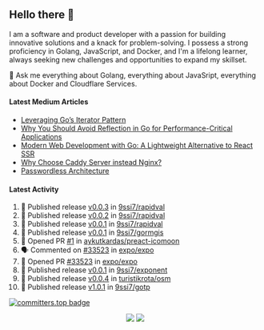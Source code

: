 ## Hello there 👋

I am a software and product developer with a passion for building innovative solutions and a knack for problem-solving. I possess a strong proficiency in Golang, JavaScript, and Docker, and I'm a lifelong learner, always seeking new challenges and opportunities to expand my skillset.

💬 Ask me everything about Golang, everything about JavaSript, everything about Docker and Cloudflare Services.

#### Latest Medium Articles

<!-- ARTICLES:START -->
- [Leveraging Go’s Iterator Pattern](https://engineering.teknasyon.com/leveraging-gos-iterator-pattern-30b7d3be783f?source=rss-ced864c5b828------2)
- [Why You Should Avoid Reflection in Go for Performance-Critical Applications](https://9ssi7.medium.com/why-you-should-avoid-reflection-in-go-for-performance-critical-applications-1e835b341b35?source=rss-ced864c5b828------2)
- [Modern Web Development with Go: A Lightweight Alternative to React SSR](https://9ssi7.medium.com/modern-web-development-with-go-a-lightweight-alternative-to-react-ssr-cccce8631773?source=rss-ced864c5b828------2)
- [Why Choose Caddy Server instead Nginx?](https://9ssi7.medium.com/why-choose-caddy-server-over-nginx-e49b01c631a1?source=rss-ced864c5b828------2)
- [Passwordless Architecture](https://9ssi7.medium.com/passwordless-architecture-18d03e4dcb6a?source=rss-ced864c5b828------2)
<!-- ARTICLES:END -->

#### Latest Activity

<!--START_SECTION:activity-->
1. 🚀 Published release [v0.0.3](https://github.com/9ssi7/rapidval/releases/tag/v0.0.3) in [9ssi7/rapidval](https://github.com/9ssi7/rapidval)
2. 🚀 Published release [v0.0.2](https://github.com/9ssi7/rapidval/releases/tag/v0.0.2) in [9ssi7/rapidval](https://github.com/9ssi7/rapidval)
3. 🚀 Published release [v0.0.1](https://github.com/9ssi7/rapidval/releases/tag/v0.0.1) in [9ssi7/rapidval](https://github.com/9ssi7/rapidval)
4. 🚀 Published release [v0.0.1](https://github.com/9ssi7/gormgis/releases/tag/v0.0.1) in [9ssi7/gormgis](https://github.com/9ssi7/gormgis)
5. 💪 Opened PR [#1](https://github.com/aykutkardas/preact-icomoon/pull/1) in [aykutkardas/preact-icomoon](https://github.com/aykutkardas/preact-icomoon)
6. 🗣 Commented on [#33523](https://github.com/expo/expo/pull/33523#issuecomment-2561876634) in [expo/expo](https://github.com/expo/expo)
7. 💪 Opened PR [#33523](https://github.com/expo/expo/pull/33523) in [expo/expo](https://github.com/expo/expo)
8. 🚀 Published release [v0.0.1](https://github.com/9ssi7/exponent/releases/tag/v0.0.1) in [9ssi7/exponent](https://github.com/9ssi7/exponent)
9. 🚀 Published release [v0.0.4](https://github.com/turistikrota/osm/releases/tag/v0.0.4) in [turistikrota/osm](https://github.com/turistikrota/osm)
10. 🚀 Published release [v1.0.1](https://github.com/9ssi7/gotp/releases/tag/v1.0.1) in [9ssi7/gotp](https://github.com/9ssi7/gotp)
<!--END_SECTION:activity-->

[![committers.top badge](https://user-badge.committers.top/turkey_private/9ssi7.svg)](https://user-badge.committers.top/turkey_private/9ssi7)

<p align="center">
  <picture>
  <source
    srcset="https://github-readme-stats.vercel.app/api?username=9ssi7&show_icons=true&theme=dark&hide_border=true&border_radius=10"
    media="(prefers-color-scheme: dark)"
  />
  <source
    srcset="https://github-readme-stats.vercel.app/api?username=9ssi7&show_icons=true&hide_border=true&border_radius=10"
    media="(prefers-color-scheme: light), (prefers-color-scheme: no-preference)"
  />
  <img src="https://github-readme-stats.vercel.app/api?username=9ssi7&show_icons=true&hide_border=true&border_radius=10" />
</picture>

<picture>
  <source
    srcset="https://github-readme-streak-stats.herokuapp.com?user=9ssi7&theme=dark&hide_border=true&border_radius=10"
    media="(prefers-color-scheme: dark)"
  />
  <source
    srcset="https://github-readme-streak-stats.herokuapp.com?user=9ssi7&hide_border=true&border_radius=10"
    media="(prefers-color-scheme: light), (prefers-color-scheme: no-preference)"
  />
  <img src="https://github-readme-streak-stats.herokuapp.com?user=9ssi7&hide_border=true&border_radius=10" />
</picture>
</p>
